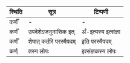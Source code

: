 | स्थिति | सूत्र | टिप्पणी |
| ----- | ------- | ------ |
| कर्णँ | - | - |
| कर्णँ | उपदेशेऽजनुनासिक इत् | अँ-इत्यस्य इत्संज्ञा |
| कर्णँ | शेषात् कर्तरि परस्मैपदम् | इति परस्मैपदम् |
| कर्ण् | तस्य लोपः | इत्संज्ञकस्य लोपः |
